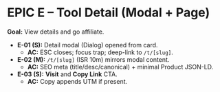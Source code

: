 # EPIC E – Tool Detail (Modal + Page)
**Goal:** View details and go affiliate.
- **E-01 (S):** Detail modal (Dialog) opened from card.
  - **AC:** ESC closes; focus trap; deep-link to `/t/[slug]`.
- **E-02 (M):** `/t/[slug]` (ISR 10m) mirrors modal content.
  - **AC:** SEO meta (title/desc/canonical) + minimal Product JSON-LD.
- **E-03 (S):** **Visit** and **Copy Link** CTA.
  - **AC:** Copy appends UTM if present.
